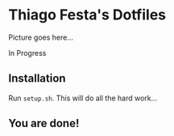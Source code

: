 # Thiago Festa's Dotfiles

Picture goes here...

In Progress

## Installation

Run `setup.sh`. This will do all the hard work...

## You are done!
